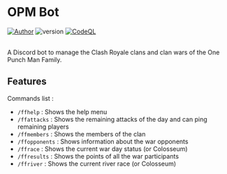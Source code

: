 # OPM Bot

[![Author](https://img.shields.io/badge/author-@FelixLusseau-blue)](https://github.com/FelixLusseau)
![version](https://img.shields.io/badge/version-1.2.0-green)
[![CodeQL](https://github.com/FelixLusseau/OPM-Bot/actions/workflows/codeql.yml/badge.svg)](https://github.com/FelixLusseau/OPM-Bot/actions/workflows/codeql.yml)

<br>
A Discord bot to manage the Clash Royale clans and clan wars of the One Punch Man Family.

<br>

## Features

Commands list :
 - `/ffhelp` : Shows the help menu
 - `/ffattacks` : Shows the remaining attacks of the day and can ping remaining players
 - `/ffmembers` : Shows the members of the clan
 - `/ffopponents` : Shows information about the war opponents
 - `/ffrace` : Shows the current war day status (or Colosseum)
 - `/ffresults` : Shows the points of all the war participants
 - `/ffriver` : Shows the current river race (or Colosseum)
